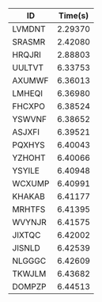 |ID|Time(s)|
|-|-|
|LVMDNT|2.29370|
|SRASMR|2.42080|
|HRQJRI|2.88803|
|UULTVT|6.33753|
|AXUMWF|6.36013|
|LMHEQI|6.36980|
|FHCXPO|6.38524|
|YSWVNF|6.38652|
|ASJXFI|6.39521|
|PQXHYS|6.40043|
|YZHOHT|6.40066|
|YSYILE|6.40948|
|WCXUMP|6.40991|
|KHAKAB|6.41177|
|MRHTFS|6.41395|
|WVYNJR|6.41575|
|JIXTQC|6.42002|
|JISNLD|6.42539|
|NLGGGC|6.42609|
|TKWJLM|6.43682|
|DOMPZP|6.44513|
